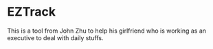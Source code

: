 EZTrack
=======
This is a tool from John Zhu to help his girlfriend who is working as an executive to deal with daily stuffs.

